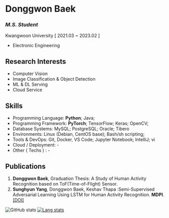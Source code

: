



# Donggwon Baek

### *M.S. Student*

Kwangwoon University [ 2021.03 ~ 2023.02 ]
 - Electronic Engineering

## Research Interests

- Computer Vision
- Image Classification & Object Detection
- ML & DL Serving
- Cloud Service

## Skills

- Programming Language: **Python**; Java;
- Programming Framework: **PyTorch**; TensorFlow; Keras; OpenCV;
- Database Systems: MySQL; PostgreSQL; Oracle; Tibero
- Environments: Linux (Debian, CentOS base); Bash/sh scripting;
- Tools & DevOps: Git, Docker, VS Code; Jupyter Notebook; IntelliJ; vi
- Cloud / Deployment: -
- Other ( Techs ) : -

## Publications 

1. **Donggwon Baek**, Graduation Thesis:  A Study of Human Activity Recognition based on ToF(Time-of-Flight) Sensor.
1. **Sunghyun Yang**, Donggwon Baek, Keshav Thapa :Semi-Supervised Adversarial Learning Using LSTM for Human Activity Recognition. **MDPI**. [[DOI]](https://doi.org/10.3390/s22134755)


![GitHub stats](https://github-readme-stats.vercel.app/api?username=whitedk98&show_icons=true&theme=radical)
[![Lang stats](https://github-readme-stats.vercel.app/api/wakatime?username=whitedk98)](https://github.com/anuraghazra/github-readme-stats)
